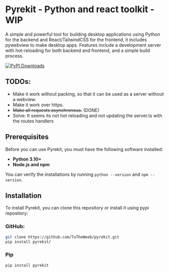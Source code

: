 # Pyrekit - Python and react toolkit - WIP

A simple and powerful tool for building desktop applications using Python for the backend and React/TailwindCSS for the frontend, it includes pywebview to make desktop apps. Features include a development server with hot-reloading for both backend and frontend, and a simple build process.

[![PyPI Downloads](https://static.pepy.tech/personalized-badge/pyrekit?period=total&units=INTERNATIONAL_SYSTEM&left_color=BLACK&right_color=BRIGHTGREEN&left_text=Total+downloads)](https://pepy.tech/projects/pyrekit)

## TODOs:
- Make it work without packing, so that it can be used as a server without a webview.
- Make it work over https.
- ~~Make all requests asynchronous.~~ (DONE)
- Solve: It seems its not hot reloading and not updating the server.ts with the routes handlers

## Prerequisites

Before you can use Pyrekit, you must have the following software installed:

- **Python 3.10+**
- **Node.js and npm**

You can verify the installations by running `python --version` and `npm --version`.

## Installation

To install Pyrekit, you can clone this repository or install it using pypi repository:

### GitHub:
```bash
git clone https://github.com/TuTheWeeb/pyrekit.git
pip install pyrekit/
```

### Pip
```bash
pip install pyrekit
```
